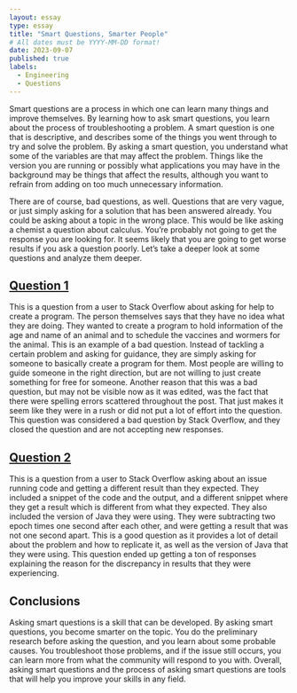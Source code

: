 ```yaml
---
layout: essay
type: essay
title: "Smart Questions, Smarter People"
# All dates must be YYYY-MM-DD format!
date: 2023-09-07
published: true
labels:
  - Engineering
  - Questions
---
```



Smart questions are a process in which one can learn many things and improve themselves. By learning how to ask smart questions, you learn about the process of troubleshooting a problem. A smart question is one that is descriptive, and describes some of the things you went through to try and solve the problem. By asking a smart question, you understand what some of the variables are that may affect the problem. Things like the version you are running or possibly what applications you may have in the background may be things that affect the results, although you want to refrain from adding on too much unnecessary information.

There are of course, bad questions, as well. Questions that are very vague, or just simply asking for a solution that has been answered already. You could be asking about a topic in the wrong place. This would be like asking a chemist a question about calculus. You’re probably not going to get the response you are looking for. It seems likely that you are going to get worse results if you ask a question poorly. Let’s take a deeper look at some questions and analyze them deeper. 


## [Question 1](https://stackoverflow.com/questions/77056075/i-need-help-writting-a-program-for-our-nonprofit)

This is a question from a user to Stack Overflow about asking for help to create a program. The person themselves says that they have no idea what they are doing. They wanted to create a program to hold information of the age and name of an animal and to schedule the vaccines and wormers for the animal. This is an example of a bad question. Instead of tackling a certain problem and asking for guidance, they are simply asking for someone to basically create a program for them. Most people are willing to guide someone in the right direction, but are not willing to just create something for free for someone. Another reason that this was a bad question, but may not be visible now as it was edited, was the fact that there were spelling errors scattered throughout the post. That just makes it seem like they were in a rush or did not put a lot of effort into the question. This question was considered a bad question by Stack Overflow, and they closed the question and are not accepting new responses.

## [Question 2](https://stackoverflow.com/questions/6841333/why-is-subtracting-these-two-epoch-milli-times-in-year-1927-giving-a-strange-r)

This is a question from a user to Stack Overflow asking about an issue running code and getting a different result than they expected. They included a snippet of the code and the output, and a different snippet where they get a result which is different from what they expected. They also included the version of Java they were using. They were subtracting two epoch times one second after each other, and were getting a result that was not one second apart. This is a good question as it provides a lot of detail about the problem and how to replicate it, as well as the version of Java that they were using. This question ended up getting a ton of responses explaining the reason for the discrepancy in results that they were experiencing. 

## Conclusions

Asking smart questions is a skill that can be developed. By asking smart questions, you become smarter on the topic. You do the preliminary research before asking the question, and you learn about some probable causes. You troubleshoot those problems, and if the issue still occurs, you can learn more from what the community will respond to you with. Overall, asking smart questions and the process of asking smart questions are tools that will help you improve your skills in any field.

